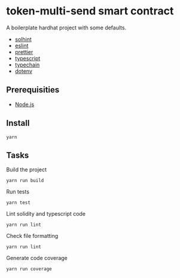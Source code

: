 # token-multi-send smart contract

A boilerplate hardhat project with some defaults.

- [solhint][1]
- [eslint][6]
- [prettier][2]
- [typescript][4]
- [typechain][3]
- [dotenv][7]

## Prerequisities

- [Node.js][5]

## Install

    yarn

## Tasks

Build the project

    yarn run build

Run tests

    yarn test

Lint solidity and typescript code

    yarn run lint

Check file formatting

    yarn run lint

Generate code coverage

    yarn run coverage

[1]: https://protofire.github.io/solhint/
[2]: https://prettier.io/
[3]: https://www.typescriptlang.org/
[4]: https://hardhat.org/plugins/hardhat-typechain.html
[5]: https://nodejs.org/
[6]: https://eslint.org/
[7]: https://www.npmjs.com/package/dotenv
